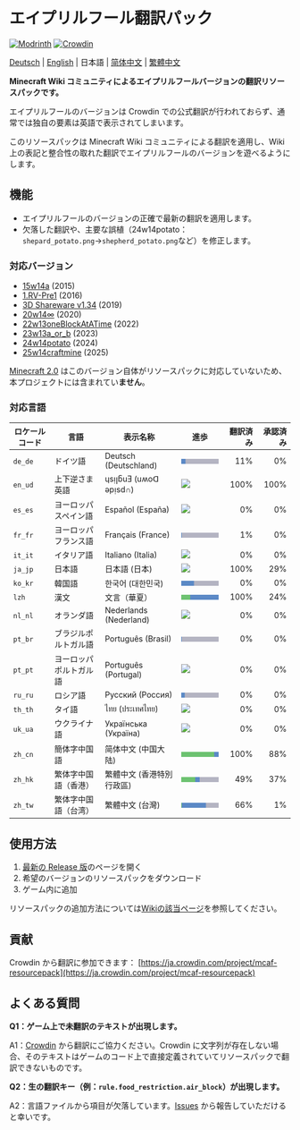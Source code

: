 # エイプリルフール翻訳パック

[![Modrinth](https://img.shields.io/modrinth/dt/april-fools-translation?label=Modrinth&color=darkgreen&labelColor=black&logo=modrinth)](https://modrinth.com/mod/april-fools-translation)
[![Crowdin](https://badges.crowdin.net/mcaf-resourcepack/localized.svg)](https://crowdin.com/project/mcaf-resourcepack)

[Deutsch](README.de.md) | [English](README.md) | 日本語 | [简体中文](README.zh-hans.md) | [繁體中文](README.zh-hant.md)

**Minecraft Wiki コミュニティによるエイプリルフールバージョンの翻訳リソースパックです。**

エイプリルフールのバージョンは Crowdin での公式翻訳が行われておらず、通常では独自の要素は英語で表示されてしまいます。

このリソースパックは Minecraft Wiki コミュニティによる翻訳を適用し、Wiki 上の表記と整合性の取れた翻訳でエイプリルフールのバージョンを遊べるようにします。

## 機能

- エイプリルフールのバージョンの正確で最新の翻訳を適用します。
- 欠落した翻訳や、主要な誤植（24w14potato：`shepard_potato.png`→`shepherd_potato.png`など）を修正します。

### 対応バージョン

- [15w14a](https://ja.minecraft.wiki/w/Java_Edition_15w14a) (2015)
- [1.RV-Pre1](https://ja.minecraft.wiki/w/Java_Edition_1.RV-Pre1) (2016)
- [3D Shareware v1.34](https://ja.minecraft.wiki/w/Java_Edition_3D_Shareware_v1.34) (2019)
- [20w14∞](https://ja.minecraft.wiki/w/Java_Edition_20w14∞) (2020)
- [22w13oneBlockAtATime](https://ja.minecraft.wiki/w/Java_Edition_22w13oneBlockAtATime) (2022)
- [23w13a_or_b](https://ja.minecraft.wiki/w/Java_Edition_23w13a_or_b) (2023)
- [24w14potato](https://ja.minecraft.wiki/w/Java_Edition_24w14potato) (2024)
- [25w14craftmine](https://ja.minecraft.wiki/w/Java_Edition_25w14craftmine) (2025)

[Minecraft 2.0](https://ja.minecraft.wiki/w/Java_Edition_2.0) はこのバージョン自体がリソースパックに対応していないため、本プロジェクトには含まれてい**ません**。

### 対応言語

<!--Translations are provided by the community on [Crowdin](https://crowdin.com/project/mcaf-resourcepack); suggest new translations there.-->

| ロケールコード | 言語 | 表示名称 | 進歩 | 翻訳済み | 承認済み |
| --- | --- | --- | --- | ---: | ---: |
| `de_de` | ドイツ語 | Deutsch (Deutschland) | <img src="badges/de_de.png"> | 11% | 0% |
| `en_ud` | 上下逆さま英語 | ɥsᴉꞁᵷuƎ (uʍoᗡ ǝpᴉsd∩) | <img src="badges/en_ud.png"> | 100% | 100% |
| `es_es` | ヨーロッパスペイン語 | Español (España) | <img src="badges/es_es.png"> | 0% | 0% |
| `fr_fr` | ヨーロッパフランス語 | Français (France) | <img src="badges/fr_fr.png"> | 1% | 0% |
| `it_it` | イタリア語 | Italiano (Italia) | <img src="badges/it_it.png"> | 0% | 0% |
| `ja_jp` | 日本語 | 日本語 (日本) | <img src="badges/ja_jp.png"> | 100% | 29% |
| `ko_kr` | 韓国語 | 한국어 (대한민국)| <img src="badges/ko_kr.png"> | 0% | 0% |
| `lzh` | 漢文 | 文言（華夏）| <img src="badges/lzh.png"> | 100% | 24% |
| `nl_nl` | オランダ語 | Nederlands (Nederland) | <img src="badges/nl_nl.png"> | 0% | 0% |
| `pt_br` | ブラジルポルトガル語 | Português (Brasil) | <img src="badges/pt_br.png"> | 0% | 0% |
| `pt_pt` | ヨーロッパポルトガル語 | Português (Portugal) | <img src="badges/pt_pt.png"> | 0% | 0% |
| `ru_ru` | ロシア語 | Русский (Россия) | <img src="badges/ru_ru.png"> | 0% | 0% |
| `th_th` | タイ語 | ไทย (ประเทศไทย) | <img src="badges/th_th.png"> | 0% | 0% |
| `uk_ua` | ウクライナ語 | Українська (Україна) | <img src="badges/uk_ua.png"> | 0% | 0% |
| `zh_cn` | 簡体字中国語 | 简体中文 (中国大陆) | <img src="badges/zh_cn.png"> | 100% | 88% |
| `zh_hk` | 繁体字中国語（香港） | 繁體中文 (香港特別行政區) | <img src="badges/zh_hk.png"> | 49% | 37% |
| `zh_tw` | 繁体字中国語（台湾） | 繁體中文 (台灣) | <img src="badges/zh_tw.png"> | 66% | 1% |

<!--You can request adding a new language [by creating an issue on Github](https://github.com/mc-wiki/mcaf-resourcepack/issues).-->

## 使用方法

1. [最新の Release 版](https://github.com/mc-wiki/mcaf-resourcepack/releases/latest)のページを開く
2. 希望のバージョンのリソースパックをダウンロード
3. ゲーム内に追加

リソースパックの追加方法については[Wikiの該当ページ](https://ja.minecraft.wiki/w/リソースパック_(Java_Edition)#リソースパックの追加)を参照してください。

## 貢献

Crowdin から翻訳に参加できます：
[https://ja.crowdin.com/project/mcaf-resourcepack](https://ja.crowdin.com/project/mcaf-resourcepack)

## よくある質問

**Q1：ゲーム上で未翻訳のテキストが出現します。**

A1：[Crowdin](#貢献) から翻訳にご協力ください。Crowdin に文字列が存在しない場合、そのテキストはゲームのコード上で直接定義されていてリソースパックで翻訳できないものです。

**Q2：生の翻訳キー（例：`rule.food_restriction.air_block`）が出現します。**

A2：言語ファイルから項目が欠落しています。[Issues](https://github.com/mc-wiki/mcaf-resourcepack/issues) から報告していただけると幸いです。

